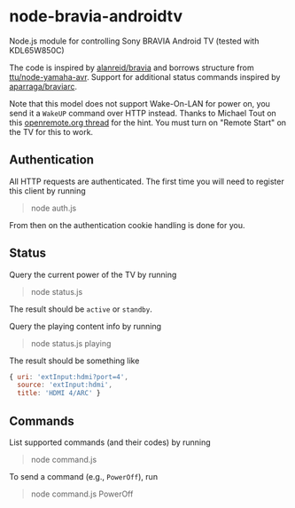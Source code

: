 node-bravia-androidtv
=====================

Node.js module for controlling Sony BRAVIA Android TV (tested with KDL65W850C)

The code is inspired by [alanreid/bravia](https://github.com/alanreid/bravia)
and borrows structure from [ttu/node-yamaha-avr](https://github.com/ttu/node-yamaha-avr).
Support for additional status commands inspired by [aparraga/braviarc](https://github.com/aparraga/braviarc).

Note that this model does not support Wake-On-LAN for power on, you send it a
`WakeUP` command over HTTP instead. Thanks to Michael Tout on this
[openremote.org thread](http://www.openremote.org/display/forums/Sony+TV+HTTP+control?focusedCommentId=23601972#comment-23601972)
for the hint. You must turn on "Remote Start" on the TV for this to work.

Authentication
--------------

All HTTP requests are authenticated. The first time you will need to register
this client by running

> node auth.js

From then on the authentication cookie handling is done for you.

Status
------

Query the current power of the TV by running

> node status.js

The result should be `active` or `standby`.

Query the playing content info by running

> node status.js playing

The result should be something like

```js
{ uri: 'extInput:hdmi?port=4',
  source: 'extInput:hdmi',
  title: 'HDMI 4/ARC' }
```

Commands
--------

List supported commands (and their codes) by running

> node command.js

To send a command (e.g., `PowerOff`), run

> node command.js PowerOff
